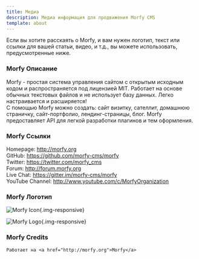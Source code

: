 ```yaml
---
title: Медиа
description: Медиа информация для продвижения Morfy CMS
template: about
---
```


Если вы хотите расскаять о Morfy, и вам нужен логотип, текст или ссылки для вашей статьи, видео, и т.д., вы можете использовать, предусмотренные ниже.

### Morfy Описание

Morfy - простая система управления сайтом с открытым исходным кодом и распространяется под лицензией MIT.
Работает на основе обычных текстовых файлов и не использует базу данных. Легко настраивается и расширяется!  
C помощью Morfy можно создать: сайт визитку, сателлит, домашнюю страничку, сайт-портфолио, лендинг-страницы, блог.
Morfy предоставляет API для легкой разработки плагинов и тем оформления.

### Morfy Ссылки
Homepage: http://morfy.org   
GitHub: https://github.com/morfy-cms/morfy  
Twitter: https://twitter.com/morfy_cms  
Forum: http://forum.morfy.org   
Live Chat: https://gitter.im/morfy-cms/morfy  
YouTube Channel: http://www.youtube.com/c/MorfyOrganization  

### Morfy Логотип

![Morfy Icon]({site_url}/public/assets/img/morfy-icon.png){.img-responsive}

![Morfy Logo]({site_url}/public/assets/img/morfy-logo.png){.img-responsive}


### Morfy Credits

```
Работает на <a href="http://morfy.org">Morfy</a>
```
